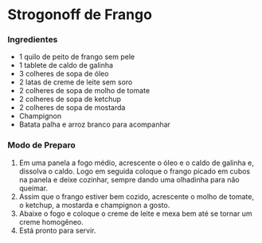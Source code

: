 # Strogonoff de Frango

 ### Ingredientes

 * 1 quilo de peito de frango sem pele
 * 1 tablete de caldo de galinha
 * 3 colheres de sopa de óleo
 * 2 latas de creme de leite sem soro
 * 2 colheres de sopa de molho de tomate
 * 2 colheres de sopa de ketchup
 * 2 colheres de sopa de mostarda
 * Champignon
 * Batata palha e arroz branco para acompanhar

### Modo de Preparo

 1. Em uma panela a fogo médio, acrescente o óleo e o caldo de galinha e, dissolva o caldo. Logo em seguida coloque o frango picado em cubos na panela e deixe cozinhar, sempre dando uma olhadinha para não queimar.
 2. Assim que o frango estiver bem cozido, acrescente o molho de tomate, o ketchup, a mostarda e champignon a gosto.
 3. Abaixe o fogo e coloque o creme de leite e mexa bem até se tornar um creme homogêneo.
 4. Está pronto para servir.
